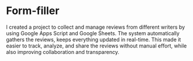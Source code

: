 # Form-filler
I created a project to collect and manage reviews from different writers by using Google Apps Script and Google Sheets. The system automatically gathers the reviews, keeps everything updated in real-time. This made it easier to track, analyze, and share the reviews without manual effort, while also improving collaboration and transparency.
